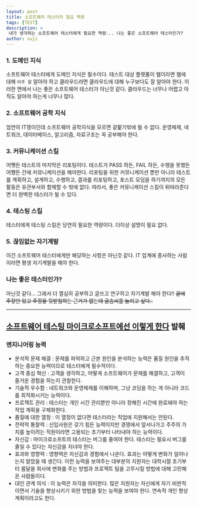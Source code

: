 ```yaml
---
layout: post
title: 소프트웨어 테스터의 필요 역량  
tags: [TEST]
description: >
 내가 생각하는 소프트웨어 테스터에게 필요한 역량... 나는 좋은 소프트웨어 테스터인가? 
author: suji
---
```


### 1. 도메인 지식
소프트웨어 테스터에게 도메인 지식은 필수이다. 테스트 대상 플랫폼이 웹이라면 웹에 대해 `아주 잘` 알아야 하고 클라우드라면 클라우드에 대해 누구보다도 잘 알아야 한다. 이러한 면에서 나는 좋은 소프트웨어 테스터가 아닌것 같다. 클라우드는 너무나 어렵고 아직도 알아야 하는게 너무나 많다.

### 2. 소프트웨어 공학 지식
엄연히 IT쟁이인데 소프트웨어 공학지식을 모르면 겉핥기밖에 될 수 없다. 운영체제, 네트워크, 데이터베이스, 알고리즘, 자료구조는 꼭 공부해야 한다.

### 3. 커뮤니케이션 스킬
어쨋든 테스트의 마지막은 리포팅이다. 테스트가 PASS 하든, FAIL 하든, 수행을 못했든 어쨌든 간에 커뮤니케이션을 해야한다. 리포팅을 위한 커뮤니케이션 뿐만 아니라 테스트를 계획하고, 설계하고, 수행하고, 결과를 리포팅하고, 포스트 모덤을 하기까지의 모든 활동은 유관부서와 함께할 수 밖에 없다. 따라서, 좋은 커뮤니케이션 스킬이 뒤따라준다면 더 완벽한 테스터가 될 수 있다.

### 4. 테스팅 스킬
테스터에게 테스팅 스킬은 당연히 필요한 역량이다. 더이상 설명이 필요 없다.

### 5. 끊임없는 자기계발 
이건 소프트웨어 테스터에게만 해당하는 사항은 아닌것 같다. IT 업계에 종사하는 사람이라면 평생 자기계발을 해야 한다.


### 나는 좋은 테스터인가?
아닌것 같다... 그래서 더 열심히 공부하고 글쓰고 연구하고 자기계발 해야 한다!!
~~글에 주장만 있고 주장을 뒷받침하는 근거가 없는데 글솜씨를 늘리고 싶다..~~


---
## [소프트웨어 테스팅 마이크로소프트에선 이렇게 한다](http://book.naver.com/bookdb/book_detail.nhn?bid=6186516) 발췌

### 엔지니어링 능력

- 분석적 문제 해결 : 문제를 파악하고 근본 원인을 분석하는 능력은 품질 원인을 추적하는 중요한 능력이므로 테스터에게 필수적이다.
- 고객 중심 혁신 : 고객을 생각하고, 어떻게 소프트웨어가 문제를 해결하고, 고객이 즐거운 경험을 하는지 관찰한다.
- 기술적 우수함 : 네트워크와 운영체제를 이해하며, 그냥 코딩을 하는 게 아니라 코드를 최적화시키는 능력이다.
- 프로젝트 관리 : 테스터는 개인 시간 관리뿐만 아니라 정해진 시간에 완료돼야 하는 작업 계획을 구체화한다.
- 품질에 대한 열정 : 이 열정이 없다면 테스터라는 직업에 지원해서는 안된다.
- 전략적 통찰력 : 신입사원은 갖기 힘든 능력이지만 경쟁에서 앞서나가고 주주의 가치를 높이려는 직원이라면 고용되는 초기부터 나타내야 하는 능력이다.
- 자신감 : 마이크로소프트의 테스터는 버그를 줄여야 한다. 테스터는 필요시 버그를 줄일 수 있다는 자신감을 지녀야 한다.
- 효과와 영향력 : 영향력은 자신감과 경험에서 나온다. 효과는 어떻게 변화가 일어나는지 알았을 때 생긴다. 이런 능력을 보여주는 대부분의 지원자는 대학시절 초기부터 몸달을 회사에 변화를 주는 방법과 프로젝트 팀을 고무시킬 방법에 대해 고민해온 사람들이다.
- 대인 관계 의식 : 이 능력은 자각을 의미한다. 많은 지원자는 자신에게 자기 비판적이면서 기술을 향상시키기 위한 방법을 찾는 능력을 보여야 한다. 연속적 개인 향상 계획이라고도 한다.

